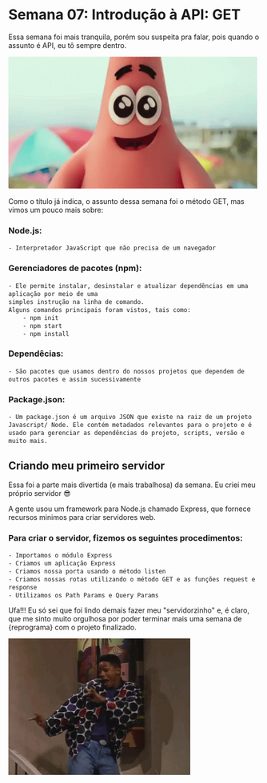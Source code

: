 # Semana 07: Introdução à API: GET

Essa semana foi mais tranquila, porém sou suspeita pra falar, pois quando o assunto é API, eu tô sempre dentro.

![gif "shy"](img/shy.gif)

Como o título já indica, o assunto dessa semana foi o método GET, mas vimos um pouco mais sobre:

### Node.js:
	- Interpretador JavaScript que não precisa de um navegador

### Gerenciadores de pacotes (npm):
	- Ele permite instalar, desinstalar e atualizar dependências em uma aplicação por meio de uma 
	simples instrução na linha de comando. 
	Alguns comandos principais foram vistos, tais como:
		- npm init
		- npm start
		- npm install
### Dependêcias:
	- São pacotes que usamos dentro do nossos projetos que dependem de outros pacotes e assim sucessivamente
### Package.json:
	- Um package.json é um arquivo JSON que existe na raiz de um projeto Javascript/ Node. Ele contém metadados relevantes para o projeto e é usado para gerenciar as dependências do projeto, scripts, versão e muito mais.

## Criando meu primeiro servidor

Essa foi a parte mais divertida (e mais trabalhosa) da semana. Eu criei meu próprio servidor :sunglasses:

A gente usou um framework para Node.js chamado Express, que fornece recursos minimos para criar servidores web. 

### Para criar o servidor, fizemos os seguintes procedimentos:
	- Importamos o módulo Express
	- Criamos um aplicação Express
	- Criamos nossa porta usando o método listen
	- Criamos nossas rotas utilizando o método GET e as funções request e response
	- Utilizamos os Path Params e Query Params

Ufa!!! 
Eu só sei que foi lindo demais fazer meu "servidorzinho" e, é claro, que me sinto muito orgulhosa por poder terminar mais uma semana de {reprograma} com o projeto finalizado.

![gif "happy"](img/happy.gif)
